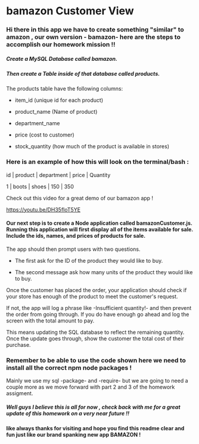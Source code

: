 # bamazon Customer View  


### Hi there in this app we have to create something "similar" to amazon , our own version - bamazon- here are the steps to accomplish our homework mission !! 


##### Create a MySQL Database called bamazon.

##### Then create a Table inside of that database called products.

The products table have the following  columns:

* item_id (unique id for each product)

* product_name (Name of product)

* department_name

* price (cost to customer)

* stock_quantity (how much of the product is available in stores)

 ### Here is  an example of how this will look on the terminal/bash  :

id  | product | department |   price   | Quantity

1   |  boots  |  shoes     |    150    | 350

 Check out this video for a great demo of our bamazon app !
 
 
 https://youtu.be/DH35floT5YE
 
#### Our next step is to  create a Node application called bamazonCustomer.js. Running this application will first display all of the items available for sale. Include the ids, names, and prices of products for sale.

The app should then prompt users with two questions.

* The first  ask for the  ID of the product they would like to buy.

* The second message ask how many units of the product they would like to buy.

 Once the customer has placed the order, your application should check if your store has enough of the product to meet the customer's request.

If not, the app will log a phrase like -Insufficient quantity!- and then prevent the order from going through.
If you do have enough go ahead and log the screen with the total amount to pay.


This means updating the SQL database to reflect the remaining quantity.
Once the update goes through, show the customer the total cost of their purchase.

 
 ### Remember to be able to use the code shown here we need to install all the correct npm node packages ! 
 
 
 Mainly we use my sql -package- and -require- but we are going to need a couple more as we move forward with part 2 and 3 of the homework assigment.
 
 #####    Well guys I believe this is all for now , check back with me for a great update of this homework on a very near future !! 
  ####  like always thanks for visiting and hope you find this readme  clear and fun just like our brand spanking new app BAMAZON !
 
 
